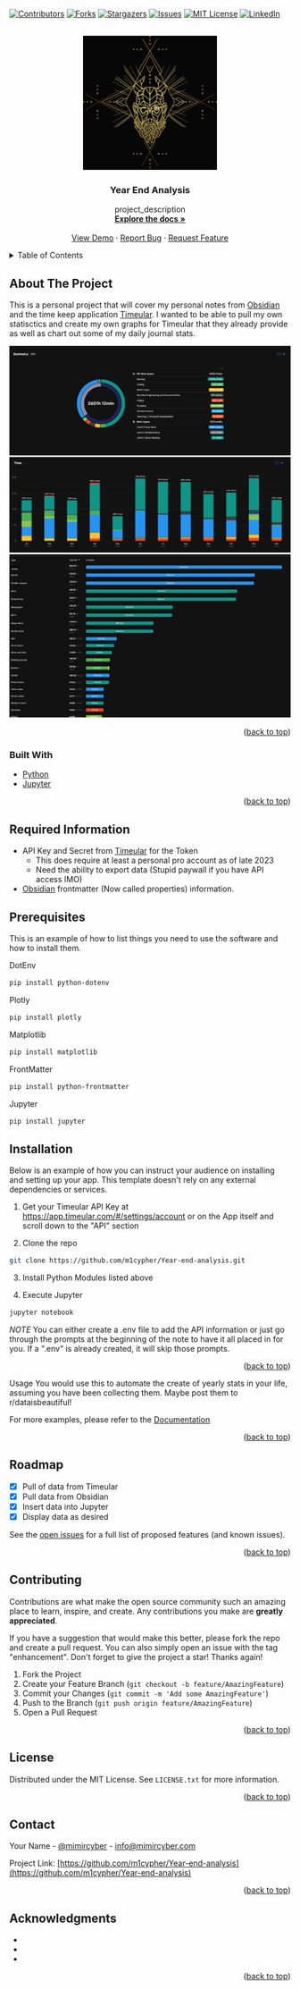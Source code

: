 <!-- PROJECT SHIELDS -->
<!--
*** I'm using markdown "reference style" links for readability.
*** Reference links are enclosed in brackets [ ] instead of parentheses ( ).
*** See the bottom of this document for the declaration of the reference variables
*** for contributors-url, forks-url, etc. This is an optional, concise syntax you may use.
*** https://www.markdownguide.org/basic-syntax/#reference-style-links
-->
[![Contributors][contributors-shield]][contributors-url]
[![Forks][forks-shield]][forks-url]
[![Stargazers][stars-shield]][stars-url]
[![Issues][issues-shield]][issues-url]
[![MIT License][license-shield]][license-url]
[![LinkedIn][linkedin-shield]][linkedin-url]



<!-- PROJECT LOGO -->
<br />
<div align="center">
  <a href="https://github.com/m1cypher/Year-end-analysis">
    <img src="images/logo.png" alt="Logo" width="240" height="240">
  </a>

<h3 align="center">Year End Analysis</h3>

  <p align="center">
    project_description
    <br />
    <a href="https://github.com/m1cypher/Year-end-analysis"><strong>Explore the docs »</strong></a>
    <br />
    <br />
    <a href="https://github.com/m1cypher/Year-end-analysis">View Demo</a>
    ·
    <a href="https://github.com/m1cypher/Year-end-analysis/issues">Report Bug</a>
    ·
    <a href="https://github.com/m1cypher/Year-end-analysis/issues">Request Feature</a>
  </p>
</div>



<!-- TABLE OF CONTENTS -->
<details>
  <summary>Table of Contents</summary>
  <ol>
    <li>
      <a href="#about-the-project">About The Project</a>
      <ul>
        <li><a href="#built-with">Built With</a></li>
      </ul>
    </li>
    <li>
      <a href="#getting-started">Getting Started</a>
      <ul>
        <li><a href="#prerequisites">Prerequisites</a></li>
        <li><a href="#installation">Installation</a></li>
      </ul>
    </li>
    <li><a href="#usage">Usage</a></li>
    <li><a href="#roadmap">Roadmap</a></li>
    <li><a href="#contributing">Contributing</a></li>
    <li><a href="#license">License</a></li>
    <li><a href="#contact">Contact</a></li>
    <li><a href="#acknowledgments">Acknowledgments</a></li>
  </ol>
</details>



<!-- ABOUT THE PROJECT -->
## About The Project

This is a personal project that will cover my personal notes from [Obsidian](https://obsidian.md) and the time keep application [Timeular](https://https://timeular.com/). I wanted to be able to pull my own statisctics and create my own graphs for Timeular that they already provide as well as chart out some of my daily journal stats.

<img src="images/timeular summary.png" alt="Timeular Summary">
<img src="images/timeular summary per month.png" alt="Timeular Summary per month">
<img src="images/timeular summary per tag.png" alt="Timeular Summary per tag">

<p align="right">(<a href="#top">back to top</a>)</p>



### Built With

* [Python](https://www.python.org/)
* [Jupyter](https://jupyter.org/)

<p align="right">(<a href="#top">back to top</a>)</p>



<!-- GETTING STARTED -->
## Required Information

- API Key and Secret from [Timeular](https://https://timeular.com/) for the Token
  - This does require at least a personal pro account as of late 2023
  - Need the ability to export data (Stupid paywall if you have API access IMO)
- [Obsidian](https://obsidian.md) frontmatter (Now called properties) information.

## Prerequisites
This is an example of how to list things you need to use the software and how to install them.

DotEnv
```sh
pip install python-dotenv
```
Plotly
```sh
pip install plotly
```
Matplotlib
```sh
pip install matplotlib
```
FrontMatter
```sh
pip install python-frontmatter
```
Jupyter
```sh
pip install jupyter
```

## Installation
Below is an example of how you can instruct your audience on installing and setting up your app. This template doesn't rely on any external dependencies or services.

1. Get your Timeular API Key at https://app.timeular.com/#/settings/account or on the App itself and scroll down to the "API" section

2. Clone the repo
```sh
git clone https://github.com/m1cypher/Year-end-analysis.git
```

3. Install Python Modules listed above

4. Execute Jupyter 
```sh
jupyter notebook
``` 
*NOTE* You can either create a .env file to add the API information or just go through the prompts at the beginning of the note to have it all placed in for you. If a ".env" is already created, it will skip those prompts.

<p align="right">(<a href="#top">back to top</a>)</p>


Usage
You would use this to automate the create of yearly stats in your life, assuming you have been collecting them. Maybe post them to r/dataisbeautiful!

For more examples, please refer to the [Documentation](https://github.com/m1cypher/Year-end-analysis/wiki)

<p align="right">(<a href="#top">back to top</a>)</p>





<!-- ROADMAP -->
## Roadmap

- [X] Pull of data from Timeular
- [X] Pull data from Obsidian
- [X] Insert data into Jupyter
- [X] Display data as desired

See the [open issues](https://github.com/m1cypher/Year-end-analysis/issues) for a full list of proposed features (and known issues).

<p align="right">(<a href="#top">back to top</a>)</p>



<!-- CONTRIBUTING -->
## Contributing

Contributions are what make the open source community such an amazing place to learn, inspire, and create. Any contributions you make are **greatly appreciated**.

If you have a suggestion that would make this better, please fork the repo and create a pull request. You can also simply open an issue with the tag "enhancement".
Don't forget to give the project a star! Thanks again!

1. Fork the Project
2. Create your Feature Branch (`git checkout -b feature/AmazingFeature`)
3. Commit your Changes (`git commit -m 'Add some AmazingFeature'`)
4. Push to the Branch (`git push origin feature/AmazingFeature`)
5. Open a Pull Request

<p align="right">(<a href="#top">back to top</a>)</p>



<!-- LICENSE -->
## License

Distributed under the MIT License. See `LICENSE.txt` for more information.

<p align="right">(<a href="#top">back to top</a>)</p>



<!-- CONTACT -->
## Contact

Your Name - [@mimircyber](https://twitter.com/mimircyber) - info@mimircyber.com

Project Link: [https://github.com/m1cypher/Year-end-analysis](https://github.com/m1cypher/Year-end-analysis)

<p align="right">(<a href="#top">back to top</a>)</p>



<!-- ACKNOWLEDGMENTS -->
## Acknowledgments

* []()
* []()
* []()

<p align="right">(<a href="#top">back to top</a>)</p>


<!-- MARKDOWN LINKS & IMAGES -->
<!-- https://www.markdownguide.org/basic-syntax/#reference-style-links -->
[contributors-shield]: https://img.shields.io/github/contributors/m1cypher/Year-end-analysis.svg?style=for-the-badge
[contributors-url]: https://github.com/m1cypher/Year-end-analysis/graphs/contributors
[forks-shield]: https://img.shields.io/github/forks/m1cypher/Year-end-analysis.svg?style=for-the-badge
[forks-url]: https://github.com/m1cypher/Year-end-analysis/network/members
[stars-shield]: https://img.shields.io/github/stars/m1cypher/Year-end-analysis.svg?style=for-the-badge
[stars-url]: https://github.com/m1cypher/Year-end-analysis/stargazers
[issues-shield]: https://img.shields.io/github/issues/m1cypher/Year-end-analysis.svg?style=for-the-badge
[issues-url]: https://github.com/m1cypher/Year-end-analysis/issues
[license-shield]: https://img.shields.io/github/license/m1cypher/Year-end-analysis.svg?style=for-the-badge
[license-url]: https://github.com/m1cypher/Year-end-analysis/blob/master/LICENSE.txt
[linkedin-shield]: https://img.shields.io/badge/-LinkedIn-black.svg?style=for-the-badge&logo=linkedin&colorB=555
[linkedin-url]: https://linkedin.com/in/garrett-e-boyd
[product-screenshot]: images/screenshot.png
